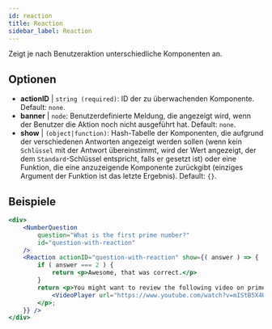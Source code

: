 ```yaml
---
id: reaction 
title: Reaction
sidebar_label: Reaction
---
```


Zeigt je nach Benutzeraktion unterschiedliche Komponenten an.

## Optionen

* __actionID__ | `string (required)`: ID der zu überwachenden Komponente. Default: `none`.
* __banner__ | `node`: Benutzerdefinierte Meldung, die angezeigt wird, wenn der Benutzer die Aktion noch nicht ausgeführt hat. Default: `none`.
* __show__ | `(object|function)`: Hash-Tabelle der Komponenten, die aufgrund der verschiedenen Antworten angezeigt werden sollen (wenn kein `Schlüssel` mit der Antwort übereinstimmt, wird der Wert angezeigt, der dem `Standard`-Schlüssel entspricht, falls er gesetzt ist) oder eine Funktion, die eine anzuzeigende Komponente zurückgibt (einziges Argument der Funktion ist das letzte Ergebnis). Default: `{}`.


## Beispiele

```jsx live
<div>
	<NumberQuestion
		question="What is the first prime number?"
		id="question-with-reaction"
	/>
	<Reaction actionID="question-with-reaction" show={( answer ) => {
		if ( answer === 2 ) {
			return <p>Awesome, that was correct.</p>
		}
		return <p>You might want to review the following video on prime numbers:
			<VideoPlayer url="https://www.youtube.com/watch?v=mIStB5X4U8M" />
		</p>;
	}} />
</div>
``` 


